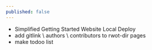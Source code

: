 ```yaml
---
published: false
---
```


* Simplified Getting Started Website Local Deploy
* add gitlink \ authors \ contributors to rwot-dir pages
* make todoo list